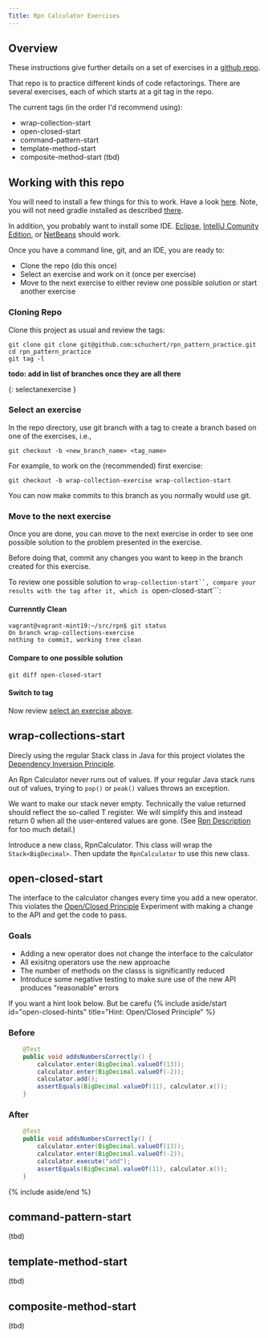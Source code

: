 ```yaml
---
Title: Rpn Calculator Exercises
---
```

## Overview
These instructions give further details on a set of exercises in a [github repo](git@github.com:schuchert/rpn_pattern_practice.git).

That repo is to practice different kinds of code refactorings. There are several exercises, each of which starts at a git tag in the repo.

The current tags (in the order I'd recommend using):
* wrap-collection-start
* open-closed-start
* command-pattern-start
* template-method-start
* composite-method-start (tbd)

## Working with this repo
You will need to install a few things for this to work. Have a look [here](https://schuchert.github.io/wikispaces/pages/java/project.from.scratch/using.gradle.html#prerequisites).
Note, you will not need gradle installed as described [there](https://schuchert.github.io/wikispaces/pages/java/project.from.scratch/using.gradle.html#prerequisites).

In addition, you probably want to install some IDE. [Eclipse](https://www.eclipse.org/downloads/),
[IntelliJ Comunity Edition](https://www.jetbrains.com/idea/download/), or [NetBeans](https://netbeans.org/downloads/) should work.

Once you have a command line, git, and an IDE, you are ready to:
* Clone the repo (do this once)
* Select an exercise and work on it (once per exercise)
* Move to the next exercise to either review one possible solution or start another exercise

### Cloning Repo

Clone this project as usual and review the tags:
```terminal
git clone git clone git@github.com:schuchert/rpn_pattern_practice.git
cd rpn_pattern_practice
git tag -l
```

**todo: add in list of branches once they are all there**

{: selectanexercise }
### Select an exercise

In the repo directory, use git branch with a tag to create a branch based on one of the exercises, i.e.,
```terminal
git checkout -b <new_branch_name> <tag_name>
```

For example, to work on the (recommended) first exercise:
```termainl
git checkout -b wrap-collection-exercise wrap-collection-start
```

You can now make commits to this branch as you normally would use git.

### Move to the next exercise

Once you are done, you can move to the next exercise in order to see one possible solution to the problem
presented in the exercise.

Before doing that, commit any changes you want to keep in the branch created for this exercise.

To review one possible solution to ```wrap-collection-start``, compare your results with the tag after it, which is ```open-closed-start```:
#### Currenntly Clean
```terminal
vagrant@vagrant-mint19:~/src/rpn$ git status
On branch wrap-collections-exercise
nothing to commit, working tree clean
```

#### Compare to one possible solution
```
git diff open-closed-start
```
#### Switch to tag
Now review [select an exercise above](#selectanexercise).

## wrap-collections-start

Direcly using the regular Stack class in Java for this project violates the
[Dependency Inversion Principle](https://en.wikipedia.org/wiki/Dependency_inversion_principle).

An Rpn Calculator never runs out of values. If your regular Java stack runs out of values,
trying to `pop()` or `peak()` values throws an exception.

We want to make our stack never empty. Technically the value returned should reflect the so-called
T register. We will simplify this and instead return 0 when all the user-entered values are gone.
(See [Rpn Description](https://schuchert.github.io/wikispaces/pages/Rpn_Calculator_High_Level_Description.html) for too much detail.)

Introduce a new class, RpnCalculator. This class will wrap the ```Stack<BigDecimal>```. Then update
the ```RpnCalculator``` to use this new class.

## open-closed-start

The interface to the calculator changes every time you add a new operator.
This violates the [Open/Closed Principle](https://schuchert.github.io/wikispaces/pages/ruby/ruby.tutorials.bdd.UsingBddToDevelopAnRpnCalculator.html#openclosed)
Experiment with making a change to the API and get the code to pass.

### Goals
* Adding a new operator does not change the interface to the calculator
* All exisitng operators use the new approache
* The number of methods on the classs is significantly reduced
* Introduce some negative testing to make sure use of the new API produces "reasonable" errors


If you want a hint look below. But be carefu
{% include aside/start id="open-closed-hints" title="Hint: Open/Closed Principle" %}
### Before
```java
    @Test
    public void addsNumbersCorrectly() {
        calculator.enter(BigDecimal.valueOf(13));
        calculator.enter(BigDecimal.valueOf(-2));
        calculator.add();
        assertEquals(BigDecimal.valueOf(11), calculator.x());
    }
```

### After
```java
    @Test
    public void addsNumbersCorrectly() {
        calculator.enter(BigDecimal.valueOf(13));
        calculator.enter(BigDecimal.valueOf(-2));
        calculator.execute("add");
        assertEquals(BigDecimal.valueOf(11), calculator.x());
    }
```
{% include aside/end %}

## command-pattern-start

(tbd)

## template-method-start

(tbd)

## composite-method-start

(tbd)

